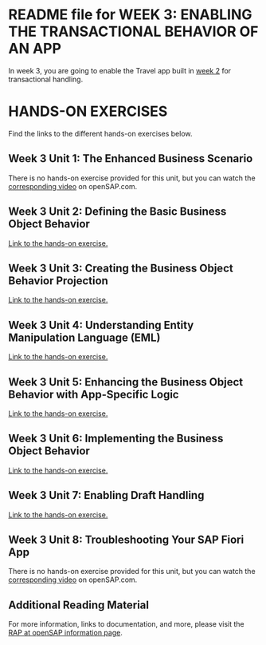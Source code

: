 # README file for WEEK 3: ENABLING THE TRANSACTIONAL BEHAVIOR OF AN APP
In week 3, you are going to enable the Travel app built in [week 2](../week2/README.md) for transactional handling.   

    
# HANDS-ON EXERCISES
Find the links to the different hands-on exercises below.

## Week 3 Unit 1: The Enhanced Business Scenario  
There is no hands-on exercise provided for this unit, but you can watch the [corresponding video](https://open.sap.com/courses/cp13/items/6KHoJRFMoCjT94LlSBCXQa) on openSAP.com.

## Week 3 Unit 2: Defining the Basic Business Object Behavior  
[Link to the hands-on exercise.](unit2.md)

## Week 3 Unit 3: Creating the Business Object Behavior Projection  
[Link to the hands-on exercise.](unit3.md)
    
## Week 3 Unit 4: Understanding Entity Manipulation Language (EML)    
[Link to the hands-on exercise.](unit4.md)
    
## Week 3 Unit 5: Enhancing the Business Object Behavior with App-Specific Logic
[Link to the hands-on exercise.](unit5.md)
    
## Week 3 Unit 6: Implementing the Business Object Behavior   
[Link to the hands-on exercise.](unit6.md)
     
## Week 3 Unit 7: Enabling Draft Handling  
[Link to the hands-on exercise.](unit7.md)

## Week 3 Unit 8: Troubleshooting Your SAP Fiori App  
There is no hands-on exercise provided for this unit, but you can watch the [corresponding video](https://open.sap.com/courses/cp13/items/18J1uApLLw5amJxasHMYra) on openSAP.com.
        
## Additional Reading Material
For more information, links to documentation, and more, please visit the [RAP at openSAP information page](https://community.sap.com/topics/cloud-platform-abap-environment/rap-opensap).     

    
